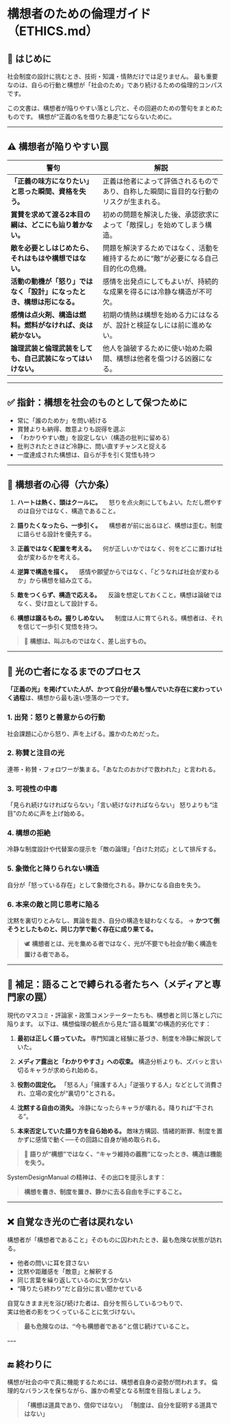 # 構想者のための倫理ガイド（ETHICS.md）

## 🎯 はじめに

社会制度の設計に挑むとき、技術・知識・情熱だけでは足りません。
最も重要なのは、自らの行動と構想が「社会のため」であり続けるための倫理的コンパスです。

この文書は、構想者が陥りやすい落とし穴と、その回避のための警句をまとめたものです。
構想が“正義の名を借りた暴走”にならないために。

---

## ⚠️ 構想者が陥りやすい罠

| 警句                                    | 解説                                          |
| ------------------------------------- | ------------------------------------------- |
| **「正義の味方になりたい」と思った瞬間、資格を失う。**         | 正義は他者によって評価されるものであり、自称した瞬間に盲目的な行動のリスクが生まれる。 |
| **賞賛を求めて渡る2本目の綱は、どこにも辿り着かない。**        | 初めの問題を解決した後、承認欲求によって「敵探し」を始めてしまう構造。         |
| **敵を必要としはじめたら、それはもはや構想ではない。**         | 問題を解決するためではなく、活動を維持するために“敵”が必要になる自己目的化の危機。  |
| **活動の動機が「怒り」ではなく「設計」になったとき、構想は形になる。** | 感情を出発点にしてもよいが、持続的な成果を得るには冷静な構造が不可欠。         |
| **感情は点火剤、構造は燃料。燃料がなければ、炎は続かない。**      | 初期の情熱は構想を始める力にはなるが、設計と検証なしには前に進めない。         |
| **論理武装と倫理武装をしても、自己武装になってはいけない。**      | 他人を論破するために使い始めた瞬間、構想は他者を傷つける凶器になる。          |

---

## ✅ 指針：構想を社会のものとして保つために

* 常に「誰のためか」を問い続ける
* 賞賛よりも納得、敵意よりも説得を選ぶ
* 「わかりやすい敵」を設定しない（構造の批判に留める）
* 批判されたときほど冷静に、問い直すチャンスと捉える
* 一度達成された構想は、自らが手を引く覚悟も持つ

---

## 🧭 構想者の心得（六か条）

1. **ハートは熱く、頭はクールに。**
   　怒りを点火剤にしてもよい。ただし燃やすのは自分ではなく、構造であること。

2. **語りたくなったら、一歩引く。**
   　構想者が前に出るほど、構想は歪む。制度に語らせる設計を優先する。

3. **正義ではなく配置を考える。**
   　何が正しいかではなく、何をどこに置けば社会が変わるかを考える。

4. **逆算で構造を描く。**
   　感情や願望からではなく、「どうなれば社会が変わるか」から構想を組み立てる。

5. **敵をつくらず、構造で応える。**
   　反論を想定しておくこと。構想は論破ではなく、受け皿として設計する。

6. **構想は譲るもの。握りしめない。**
   　制度は人に育てられる。構想者は、それを信じて一歩引く覚悟を持つ。

> 🔹 **構想は、叫ぶものではなく、差し出すもの。**

---

## 👤 光の亡者になるまでのプロセス

**「正義の光」を掲げていた人が、かつて自分が最も憎んでいた存在に変わっていく過程**は、構想から最も遠い堕落の一つです。

### 1. 出発：怒りと善意からの行動

社会課題に心から怒り、声を上げる。誰かのためだった。

### 2. 称賛と注目の光

連帯・称賛・フォロワーが集まる。「あなたのおかげで救われた」と言われる。

### 3. 可視性の中毒

「見られ続けなければならない」「言い続けなければならない」
怒りよりも“注目”のために声を上げ始める。

### 4. 構想の拒絶

冷静な制度設計や代替案の提示を「敵の論理」「白けた対応」として排斥する。

### 5. 象徴化と降りられない構造

自分が「怒っている存在」として象徴化される。静かになる自由を失う。

### 6. 本来の敵と同じ思考に陥る

沈黙を裏切りとみなし、異論を裁き、自分の構造を疑わなくなる。
→ **かつて倒そうとしたものと、同じ力学で動く存在に成り果てる。**

> 🕊 **構想者とは、光を集める者ではなく、光が不要でも社会が動く構造を置ける者である。**

---

## 🧨 補足：語ることで縛られる者たちへ（メディアと専門家の罠）

現代のマスコミ・評論家・政策コメンテーターたちも、構想者と同じ落とし穴に陥ります。
以下は、構想倫理の観点から見た“語る職業”の構造的劣化です：

1. **最初は正しく語っていた。**
   専門知識と経験に基づき、制度を冷静に解説していた。

2. **メディア露出と「わかりやすさ」への収束。**
   構造分析よりも、ズバッと言い切るキャラが求められ始める。

3. **役割の固定化。**
   「怒る人」「擁護する人」「逆張りする人」などとして消費され、立場の変化が“裏切り”とされる。

4. **沈黙する自由の消失。**
   冷静になったらキャラが壊れる。降りれば“干される”。

5. **本来否定していた語り方を自ら始める。**
   敵味方構図、情緒的断罪、制度を置かずに感情で動く──その回路に自身が絡め取られる。

> 🔁 **語りが“構想”ではなく、“キャラ維持の義務”になったとき、構造は機能を失う。**

SystemDesignManual の精神は、その出口を提示します：

> **構想を書き、制度を置き、静かに去る自由を手にすること。**

---

## ❌ 自覚なき光の亡者は戻れない

構想者が「構想者であること」そのものに囚われたとき、最も危険な状態が訪れる。

- 他者の問いに耳を貸さない
- 沈黙や距離感を「敵意」と解釈する
- 同じ言葉を繰り返しているのに気づかない
- “降りたら終わり”だと自分に言い聞かせている

自覚なきまま光を浴び続けた者は、自分を照らしているつもりで、  
実は他者の影をつくっていることに気づけない。

> **最も危険なのは、“今も構想者である”と信じ続けていること。**

ｰｰｰ

## 🔚 終わりに

構想が社会の中で真に機能するためには、構想者自身の姿勢が問われます。
倫理的なバランスを保ちながら、誰かの希望となる制度を目指しましょう。

> **「構想は道具であり、信仰ではない」**
> **「制度は、自分を証明する道具ではない」**
